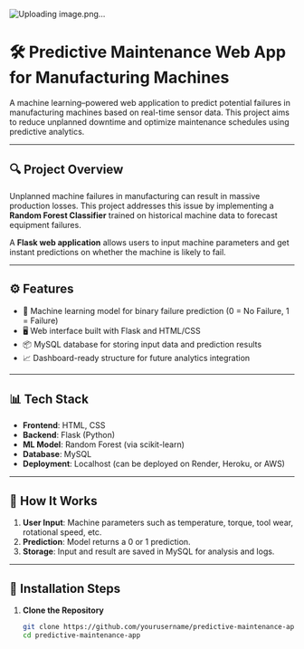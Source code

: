 ![Uploading image.png…]()

# 🛠️ Predictive Maintenance Web App for Manufacturing Machines

A machine learning–powered web application to predict potential failures in manufacturing machines based on real-time sensor data. This project aims to reduce unplanned downtime and optimize maintenance schedules using predictive analytics.

---

## 🔍 Project Overview

Unplanned machine failures in manufacturing can result in massive production losses. This project addresses this issue by implementing a **Random Forest Classifier** trained on historical machine data to forecast equipment failures.

A **Flask web application** allows users to input machine parameters and get instant predictions on whether the machine is likely to fail.

---

## ⚙️ Features

- 🧠 Machine learning model for binary failure prediction (0 = No Failure, 1 = Failure)
- 🖥️ Web interface built with Flask and HTML/CSS
- 📦 MySQL database for storing input data and prediction results
- 📈 Dashboard-ready structure for future analytics integration

---

## 📊 Tech Stack

- **Frontend**: HTML, CSS
- **Backend**: Flask (Python)
- **ML Model**: Random Forest (via scikit-learn)
- **Database**: MySQL
- **Deployment**: Localhost (can be deployed on Render, Heroku, or AWS)

---

## 🧪 How It Works

1. **User Input**: Machine parameters such as temperature, torque, tool wear, rotational speed, etc.
2. **Prediction**: Model returns a 0 or 1 prediction.
3. **Storage**: Input and result are saved in MySQL for analysis and logs.

---

## 🚀 Installation Steps

1. **Clone the Repository**
   ```bash
   git clone https://github.com/yourusername/predictive-maintenance-app.git
   cd predictive-maintenance-app
